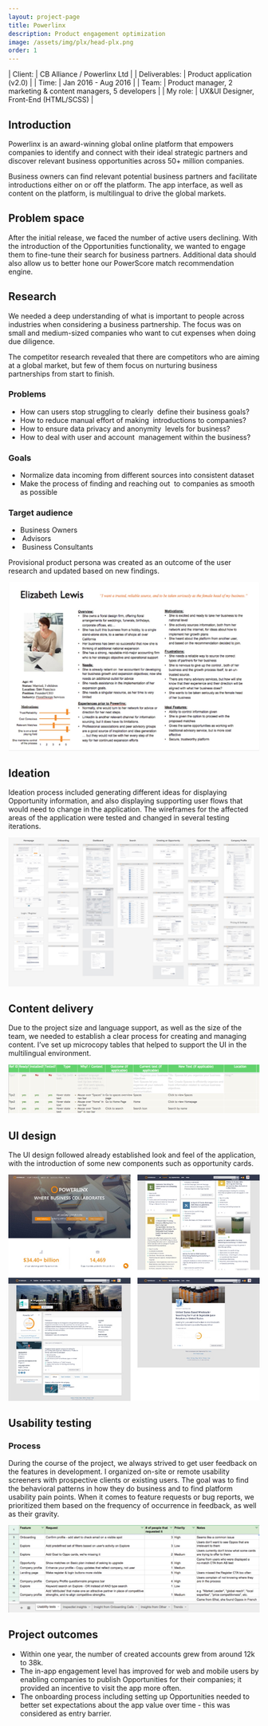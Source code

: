 ```yaml
---
layout: project-page
title: Powerlinx
description: Product engagement optimization
image: /assets/img/plx/head-plx.png
order: 1
---
```


| Client:		| CB Alliance / Powerlinx Ltd |
| Deliverables:	| Product application (v2.0) |
| Time:		    | Jan 2016 - Aug 2016 |
| Team:		    | Product manager, 2 marketing &amp; content managers, 5 developers |
| My role:		| UX&amp;UI Designer, Front-End (HTML/SCSS) |

## Introduction 

Powerlinx is an award-winning global online platform that empowers companies to identify and connect with their ideal 
strategic partners and discover relevant business opportunities across 50+ million companies. 

Business owners can find relevant potential business partners and facilitate introductions either on or off the platform. 
The app interface, as well as content on the platform, is multilingual to drive the global markets.

##  Problem space 

After the initial release, we faced the number of active users declining. 
With the introduction of the Opportunities functionality, we wanted to engage them to fine-tune their search for business partners. 
Additional data should also allow us to better hone our PowerScore match recommendation engine.

## Research

We needed a deep understanding of what is important to people across industries when considering a business partnership. 
The focus was on small and medium-sized companies who want to cut expenses when doing due diligence.

The competitor research revealed that there are competitors who are aiming at a global market, but few of them focus on nurturing business partnerships from start to finish.

### Problems

- How can users stop struggling to clearly  define their business goals?
- How to reduce manual effort of making  introductions to companies?
- How to ensure data privacy and anonymity  levels for business?
- How to deal with user and account  management within the business?

### Goals

- Normalize data incoming from different sources into consistent dataset
- Make the process of finding and reaching out  to companies as smooth as possible

### Target audience

- Business Owners
-  Advisors
-  Business Consultants

Provisional product persona was created as an outcome of the user research and updated based on new findings.

![Provisional persona](/assets/img/plx/plx-persona.jpg)

## Ideation

Ideation process included generating different ideas for displaying Opportunity information, and also displaying supporting user flows that would need to change in the application.
The wireframes for the affected areas of the application were tested and changed in several testing iterations.

![Wireframes](/assets/img/plx/plx-wf.jpg)

## Content delivery

Due to the project size and language support, as well as the size of the team, we needed to establish a clear process for creating and managing content. I’ve set up microcopy tables that helped to support the UI in the multilingual environment.

![Microcopy table](/assets/img/plx/plx-mct.jpg)

## UI design

The UI design followed already established look and feel of the application, with the introduction of some new components such as opportunity cards.

![UI screens](/assets/img/plx/plx-ui.jpg)

## Usability testing

### Process

During the course of the project, we always strived to get user feedback on the features in development. I organized on-site or remote usability screeners with prospective clients or existing users. The goal was to find the behavioral patterns in how they do business and to find platform usability pain points.
When it comes to feature requests or bug reports, we prioritized them based on the frequency of occurrence in feedback, as well as their gravity.

![Usability findings](/assets/img/plx/plx-ut.jpg)

## Project outcomes

- Within one year, the number of created accounts grew from around 12k to 38k.
- The in-app engagement level has improved for web and mobile users by enabling companies to publish Opportunities for their companies; it provided an incentive to visit the app more often.
- The onboarding process including setting up Opportunities needed to better set expectations about the app value over time - this was considered as entry barrier.